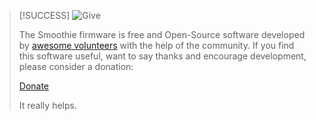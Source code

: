 
> [!SUCCESS]
> ![Give](/images/give.png)
> 
> The Smoothie firmware is free and Open-Source software developed by [awesome volunteers](https://github.com/Smoothieware/Smoothieware/graphs/contributors) with the help of the community. If you find this software useful, want to say thanks and encourage development, please consider a donation:
> 
> [Donate](https://paypal.me/smoothieware)
> 
> It really helps.
